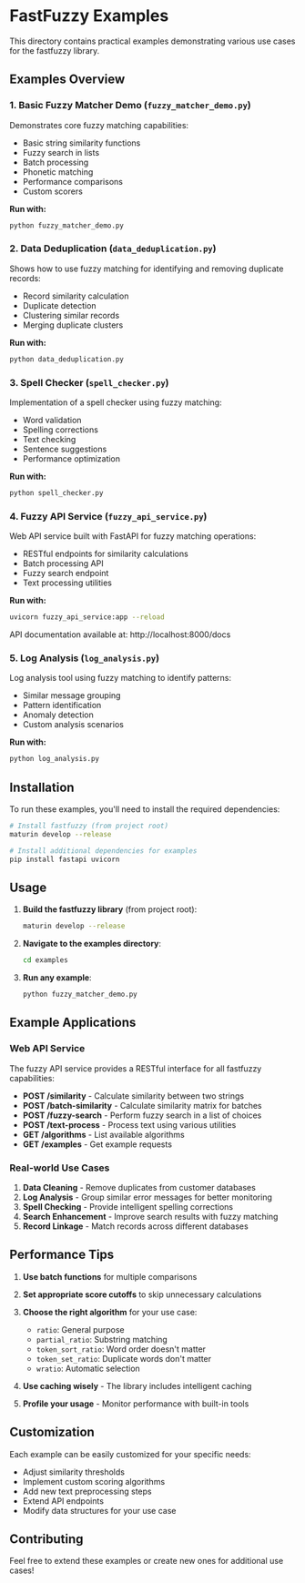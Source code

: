 # FastFuzzy Examples

This directory contains practical examples demonstrating various use cases for the fastfuzzy library.

## Examples Overview

### 1. Basic Fuzzy Matcher Demo (`fuzzy_matcher_demo.py`)
Demonstrates core fuzzy matching capabilities:
- Basic string similarity functions
- Fuzzy search in lists
- Batch processing
- Phonetic matching
- Performance comparisons
- Custom scorers

**Run with:**
```bash
python fuzzy_matcher_demo.py
```

### 2. Data Deduplication (`data_deduplication.py`)
Shows how to use fuzzy matching for identifying and removing duplicate records:
- Record similarity calculation
- Duplicate detection
- Clustering similar records
- Merging duplicate clusters

**Run with:**
```bash
python data_deduplication.py
```

### 3. Spell Checker (`spell_checker.py`)
Implementation of a spell checker using fuzzy matching:
- Word validation
- Spelling corrections
- Text checking
- Sentence suggestions
- Performance optimization

**Run with:**
```bash
python spell_checker.py
```

### 4. Fuzzy API Service (`fuzzy_api_service.py`)
Web API service built with FastAPI for fuzzy matching operations:
- RESTful endpoints for similarity calculations
- Batch processing API
- Fuzzy search endpoint
- Text processing utilities

**Run with:**
```bash
uvicorn fuzzy_api_service:app --reload
```

API documentation available at: http://localhost:8000/docs

### 5. Log Analysis (`log_analysis.py`)
Log analysis tool using fuzzy matching to identify patterns:
- Similar message grouping
- Pattern identification
- Anomaly detection
- Custom analysis scenarios

**Run with:**
```bash
python log_analysis.py
```

## Installation

To run these examples, you'll need to install the required dependencies:

```bash
# Install fastfuzzy (from project root)
maturin develop --release

# Install additional dependencies for examples
pip install fastapi uvicorn
```

## Usage

1. **Build the fastfuzzy library** (from project root):
   ```bash
   maturin develop --release
   ```

2. **Navigate to the examples directory**:
   ```bash
   cd examples
   ```

3. **Run any example**:
   ```bash
   python fuzzy_matcher_demo.py
   ```

## Example Applications

### Web API Service
The fuzzy API service provides a RESTful interface for all fastfuzzy capabilities:

- **POST /similarity** - Calculate similarity between two strings
- **POST /batch-similarity** - Calculate similarity matrix for batches
- **POST /fuzzy-search** - Perform fuzzy search in a list of choices
- **POST /text-process** - Process text using various utilities
- **GET /algorithms** - List available algorithms
- **GET /examples** - Get example requests

### Real-world Use Cases

1. **Data Cleaning** - Remove duplicates from customer databases
2. **Log Analysis** - Group similar error messages for better monitoring
3. **Spell Checking** - Provide intelligent spelling corrections
4. **Search Enhancement** - Improve search results with fuzzy matching
5. **Record Linkage** - Match records across different databases

## Performance Tips

1. **Use batch functions** for multiple comparisons
2. **Set appropriate score cutoffs** to skip unnecessary calculations
3. **Choose the right algorithm** for your use case:
   - `ratio`: General purpose
   - `partial_ratio`: Substring matching
   - `token_sort_ratio`: Word order doesn't matter
   - `token_set_ratio`: Duplicate words don't matter
   - `wratio`: Automatic selection

4. **Use caching wisely** - The library includes intelligent caching
5. **Profile your usage** - Monitor performance with built-in tools

## Customization

Each example can be easily customized for your specific needs:

- Adjust similarity thresholds
- Implement custom scoring algorithms
- Add new text preprocessing steps
- Extend API endpoints
- Modify data structures for your use case

## Contributing

Feel free to extend these examples or create new ones for additional use cases!